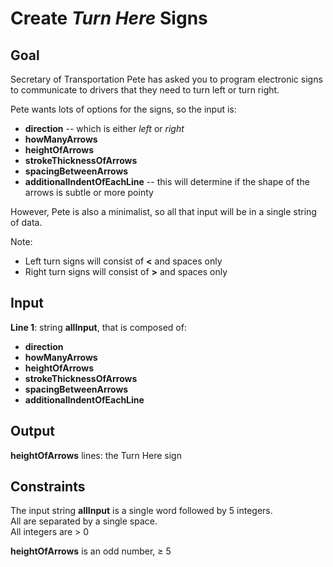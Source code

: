 # Create _Turn Here_ Signs

## Goal

Secretary of Transportation Pete has asked you to program electronic signs
to communicate to drivers that they need to turn left or turn right.

Pete wants lots of options for the signs, so the input is:

-   **direction** -- which is either _left_ or _right_
-   **howManyArrows**
-   **heightOfArrows**
-   **strokeThicknessOfArrows**
-   **spacingBetweenArrows**
-   **additionalIndentOfEachLine** -- this will determine if the shape of the \
    arrows is subtle or more pointy

However, Pete is also a minimalist, so all that input will be in a single string of data.

Note:

-   Left turn signs will consist of **<** and spaces only
-   Right turn signs will consist of **>** and spaces only

## Input

**Line 1**: string **allInput**, that is composed of:

-   **direction**
-   **howManyArrows**
-   **heightOfArrows**
-   **strokeThicknessOfArrows**
-   **spacingBetweenArrows**
-   **additionalIndentOfEachLine**

## Output

**heightOfArrows** lines: the Turn Here sign

## Constraints

The input string **allInput** is a single word followed by 5 integers. \
All are separated by a single space. \
All integers are > 0

**heightOfArrows** is an odd number, ≥ 5
